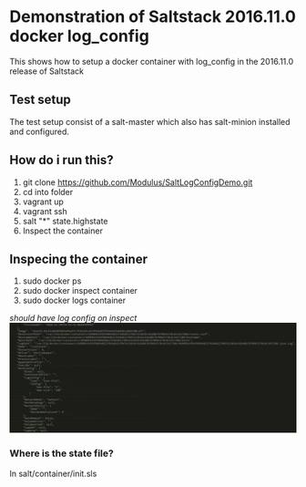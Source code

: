 # Demonstration of Saltstack 2016.11.0 docker log_config
This shows how to setup a docker container with log_config in the 2016.11.0 release of Saltstack

## Test setup
The test setup consist of a salt-master which also has salt-minion installed and configured.

## How do i run this?
1. git clone https://github.com/Modulus/SaltLogConfigDemo.git
2. cd into folder
3. vagrant up
4. vagrant ssh
5. salt "*" state.highstate
6. Inspect the container

## Inspecing the container
1. sudo docker ps
2. sudo docker inspect container
3. sudo docker logs container

*should have log config on inspect*
![Inspect Image](/image/logconfig.PNG)

### Where is the state file?
In salt/container/init.sls
